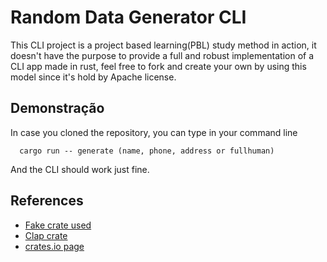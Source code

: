 # Random Data Generator CLI

This CLI project is a project based learning(PBL) study method in action, it doesn't have the purpose to provide a full and robust implementation of a CLI app made in rust, feel free to fork and create your own by using this model since it's hold by Apache license.




## Demonstração

In case you cloned the repository, you can type in your command line
```http
  cargo run -- generate (name, phone, address or fullhuman)
```
And the CLI should work just fine.
## References

 - [Fake crate used](https://docs.rs/crate/fake/2.9.2)
 - [Clap crate](https://docs.rs/crate/clap/4.4.18)
 - [crates.io page](https://crates.io/crates/random-data-generator-cli)
